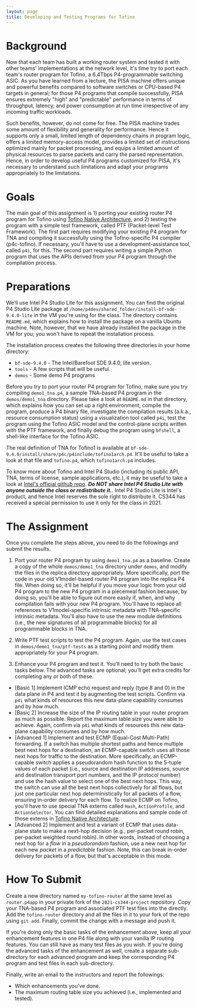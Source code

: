 ```yaml
---
layout: page
title: Developing and Testing Programs for Tofino
---
```


# Background

Now that each team has built a working router system and tested it with other teams' implementations at the network level, it's time try to port each team's router program for Tofino, a 6.4Tbps P4-programmable switching ASIC. As you have learned from a lecture, the PISA machine offers unique and powerful benefits compared to software switches or CPU-based P4 targets in general; for those P4 programs that compile successfully, PISA ensures extremely "high" and "predictable" performance in terms of throughput, latency, and power consumption at run time irrespective of any incoming traffic workloads. 

Such benefits, however, do not come for free. The PISA machine trades some amount of flexibility and generality for performance. Hence it supports only a small, limited length of dependency chains in program logic, offers a limited memory-access model, provides a limited set of instructions optimized mainly for packet processing, and equips a limited amount of physical resources to parse packets and carry the parsed representation. Hence, in order to develop useful P4 programs customized for PISA, it's necessary to understand such limitations and adapt your programs appropriately to the limitations.

# Goals

The main goal of this assignment is 1) porting your existing router P4 program for Tofino using [Tofino Native Architecture](https://github.com/barefootnetworks/Open-Tofino/blob/master/PUBLIC_Tofino-Native-Arch-Document.pdf), and 2) testing the program with a simple test framework, called PTF (Packet-level Test Framework). The first part requires modifying your existing P4 program for TNA and compiling it successfully using the Tofino-specific P4 compiler (p4c-tofino). If necessary, you'll have to use a development-assistance tool, called `p4i`, for this. The second part requires writing a simple Python program that uses the APIs derived from your P4 program through the compilation process.

# Preparations

We'll use Intel P4 Studio Lite for this assignment. You can find the original P4 Studio Lite package at `/home/p4dev/shared_folder/install-bf-sde-9.4.0-lite` in the VM you're using for the class. The directory contains `README.md`, which explains how to install the package on a vanilla Ubuntu machine. Note, however, that we have already installed the package in the VM for you; you won't have to repeat the installation process. 

The installation process creates the following three directories in your home directory:

- `bf-sde-9.4.0` - The Intel/Barefoot SDE 9.4.0, lite version.
- `tools` - A few scripts that will be useful.
- `demos` - Some demo P4 programs

Before you try to port your router P4 program for Tofino, make sure you try compiling `demo1_tna.p4`, a sample TNA-based P4 program in the `demos/demo1_tna` directory. Please take a look at `README.md` in that directory, which explains how you can set up a right environment, compile the program, produce a P4 binary file, investigate the compilation results (a.k.a., resource consumption status) using a visualization tool called `p4i`, test the program using the Tofino ASIC model and the control-plane scripts written with the PTF framework, and finally debug the program using `bfshell`, a shell-like interface for the Tofino ASIC.

The real definition of TNA for Tofino1 is available at `bf-sde-9.4.0/install/share/p4c/p4include/tofino1arch.p4`. It'll be useful to take a look at that file and `tofino.p4`, which `tofino1arch.p4` includes.

To know more about Tofino and Intel P4 Studio (including its public API, TNA, terms of license, sample applications, etc.), it may be useful to take a look at [Intel's official github repo](https://github.com/barefootnetworks/Open-Tofino). _**Do NOT share Intel P4 Studio Lite with anyone outside the class or redistribute it.**_. Intel P4 Studio Lite is Intel's product, and hence Intel reserves the sole right to distribute it. CS344 has received a special permission to use it only for the class in 2021.

# The Assignment

Once you complete the steps above, you need to do the followings and submit the results.

1. Port your router P4 program by using `demo1_tna.p4` as a baseline. Create a copy of the whole `demos/demo1_tna` directory under `demos`, and modify the files in the replica directory appropriately. More specifically, port the code in your old V1model-based router P4 program into the replica P4 file. When doing so, it'll be helpful if you move your logic from your old P4 program to the new P4 program in a piecemeal fashion because, by doing so, you'll be able to figure out more easily if, when, and why compilation fails with your new P4 program. You'll have to replace all references to V1model-specific intrinsic metadata with TNA-specific intrinsic metadata. You'll also have to use the new module definitions (i.e., the new signatures of all programmable blocks) for all programmable blocks in TNA.

2. Write PTF test scripts to test the P4 program. Again, use the test cases in `demos/demo1_tna/ptf-tests` as a starting point and modify them appropriately for your P4 program.

3. Enhance your P4 program and test it. You'll need to try both the basic tasks below. The advanced tasks are optional; you'll get extra credits for completing any or both of these.

- [Basic 1] Implement ICMP echo request and reply (type 8 and 0) in the data plane in P4 and test it by augmenting the test scripts. Confirm via `p4i` what kinds of resources this new data-plane capability consumes and by how much.
- [Basic 2] Increase the size of the IP routing table in your router program as much as possible. Report the maximum table size you were able to achieve. Again, confirm via `p4i` what kinds of resources this new data-plane capability consumes and by how much.
- [Advanced 1] Implement and test ECMP (Equal-Cost Multi-Path) forwarding. If a switch has multiple shortest paths and hence multiple best next hops for a destination, an ECMP-capable switch uses all those next hops for traffic to the destination. More specifically, an ECMP-capable switch applies a pseudorandom hash function to the 5-tuple values of each packet (i.e., source and destination IP addresses, source and destination transport port numbers, and the IP protocol number) and use the hash value to select one of the best next hops. This way, the switch can use all the best next hops collectively for all flows, but just one particular next hop deterministically for all packets of a flow, ensuring in-order delivery for each flow. To realize ECMP on Tofino, you'll have to use special TNA externs called `Hash`, `ActionProfile`, and `ActionSelector`. You can find detailed explanations and sample code of those externs in [Tofino Native Architecture](https://github.com/barefootnetworks/Open-Tofino/blob/master/PUBLIC_Tofino-Native-Arch-Document.pdf).
- [Advanced 2] Implement and test a variant of ECMP that uses data-plane state to make a next-hop decision (e.g., per-packet round robin, per-packet weighted round robin). In other words, instead of choosing a next hop for a _flow_ in a _pseudorandom_ fashion, use a new next hop for each new _packet_ in a _predictable_ fashion. Note, this can break in-order delivery for packets of a flow, but that's acceptable in this mode.

# How To Submit

Create a new directory named `my-tofino-router` at the same level as `router.p4app` in your private fork of the `2021-cs344-project` repository. Copy your TNA-based P4 program and associated PTF test files into the directly. Add the `tofino-router` directory and all the files in it to your fork of the repo using `git add`. Finally, commit the change with a message and push it.

If you're doing only the basic tasks of the enhancement above, keep all your enhancement features in one P4 file along with your vanilla IP routing features. You can still have as many test files as you wish. If you're doing the advanced tasks of the enhancement as well, create a separate sub-directory for each advanced program and keep the corresponding P4 program and test files in each sub-directory.

Finally, write an email to the instructors and report the followings:
- Which enhancements you've done.
- The maximum routing table size you achieved (i.e., implemented and tested).

